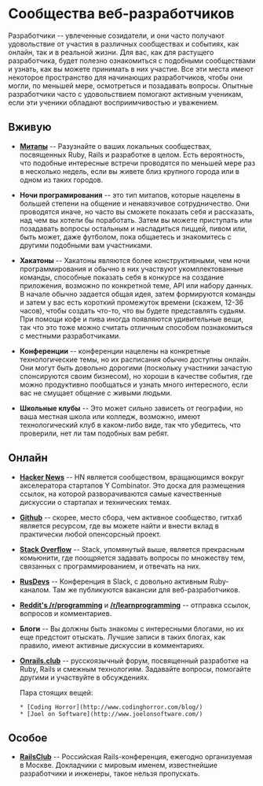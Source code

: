 # Сообщества веб-разработчиков

Разработчики -- увлеченные созидатели, и они часто получают удовольствие от участия в различных сообществах и событиях, как онлайн, так и в реальной жизни. Для вас, как для растущего разработчика, будет полезно ознакомиться с подобными сообществами и узнать, как вы можете принимать в них участие. Все эти места имеют некоторое пространство для начинающих разработчиков, чтобы они могли, по меньшей мере, осмотреться и позадавать вопросы. Опытные разработчики часто с удовольствием помогают активным ученикам, если эти ученики обладают восприимчивостью и уважением.

## Вживую

* **[Митапы](http://www.meetup.com)** -- Разузнайте о ваших локальных сообществах, посвященных Ruby, Rails и разработке в целом. Есть вероятность, что подобные интересные встречи проводятся по меньшей мере раз в несколько недель, если вы живете близ крупного города или в одном из таких городов.

* **Ночи програмирования** -- это тип митапов, которые нацелены в большей степени на общение и ненавязчивое сотрудничество. Они проводятся иначе, но часто вы сможете показать себя и рассказать, над чем вы хотели бы поработать. Затем вы можете приступать или позадавать вопросы остальным и насладиться пиццей, пивом или, быть может, даже футболом, пока общаетесь и знакомитесь с другими подобными вам участниками.

* **Хакатоны** -- Хакатоны являются более конструктивными, чем ночи программирования и обычно в них участвуют укомплектованные команды, способные показать себя в конкурсе на создание приложения, возможно по конкретной теме, API или набору данных. В начале обычно задается общая идея, затем формируются команды и затем у вас есть короткий промежуток времени (скажем, 12-36 часов), чтобы создать что-то, что вы будете представлять судьям. При помощи кофе и пива иногда появляются удивительные вещи, так что это тоже можно считать отличным способом познакомиться с местными разработчиками.

* **Конференции** -- конференции нацелены на конкретные технологические темы, но их расписания обычно доступны онлайн. Они могут быть довольно дорогими (поскольку участники зачастую спонсируются своим бизнесом), но хороши в качестве события, где можно продуктивно пообщаться и узнать много интересного, если вас не смущает общение с живыми людьми.

* **Школьные клубы** -- Это может сильно зависеть от географии, но ваша местная школа или колледж, возможно, имеют технологический клуб в каком-либо виде, так что убедитесь, что проверили, нет ли там подобных вам ребят.

## Онлайн
* **[Hacker News](http://news.ycombinator.com)** -- HN является сообществом, вращающимся вокруг акселератора стартапов Y Combinator. Это доска для размещения ссылок, на которой разворачиваются самые качественные дискуссии о стартапах и технических темах.
* **[Github](http://www.github.com)** -- скорее, место сбора, чем активное сообщество, гитхаб является ресурсом, где вы можете найти и внести вклад в практически любой опенсорсный проект.
* **[Stack Overflow](http://www.stackoverflow.com)** -- Stack, упомянутый выше, является прекрасным комьюнити, где поощряется задавать вопросы по множеству тем, связанных с программированием, и отвечать на них.
* **[RusDevs](https://rusdevs.herokuapp.com)** -- Конференция в Slack, с довольно активным Ruby-каналом. Там же публикуются вакансии для веб-разработчиков.
* **[Reddit's /r/programming](http://www.reddit.com/r/programming/)** и **[/r/learnprogramming](http://www.reddit.com/r/learnprogramming)** -- отправка ссылок, вопросов и комментариев.
* **Блоги** -- Вы должны быть знакомы с интересными блогами, но их еще предстоит отыскать. Лучшие записи в таких блогах, как правило, имеют активные дискуссии в комментариях.
* **[Onrails.club](http://onrails.club)** -- русскоязычный форум, посвященный разработке на Ruby, Rails и смежным технологиям. Задавайте вопросы, помогайте другими и участвуйте в обсуждениях.

    Пара стоящих вещей:

      * [Coding Horror](http://www.codinghorror.com/blog/)
      * [Joel on Software](http://www.joelonsoftware.com/)

## Особое
* **[RailsClub](http://railsclub.ru/?locale=ru)** -- Российская Rails-конференция, ежегодно организуемая в Москве. Докладчики с мировым именем, известнейшие разработчики и инженеры, такое нельзя пропускать.

